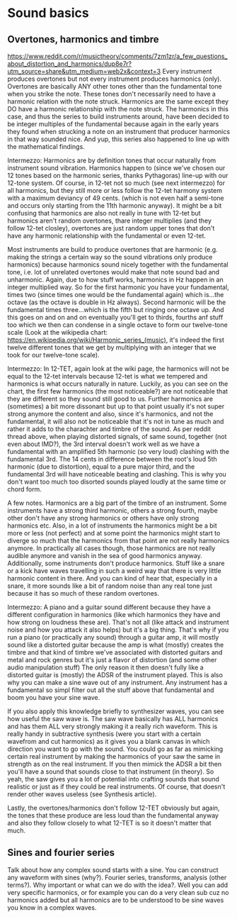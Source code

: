 # Sound basics
## Overtones, harmonics and timbre
https://www.reddit.com/r/musictheory/comments/7zm1zr/a_few_questions_about_distortion_and_harmonics/dup8e7r?utm_source=share&utm_medium=web2x&context=3
Every instrument produces overtones but not every instrument produces harmonics (only). Overtones are basically ANY other tones other than the fundamental tone when you strike the note. These tones don't necessarily need to have a harmonic relation with the note struck. Harmonics are the same except they DO have a harmonic relationship with the note struck. The harmonics in this case, and thus the series to build instruments around, have been decided to be integer multiples of the fundamental because again in the early years they found when strucking a note on an instrument that producer harmonics in that way sounded nice. And yup, this series also happened to line up with the mathematical findings.

Intermezzo: Harmonics are by definition tones that occur naturally from instrument sound vibration. Harmonics happen to (since we've chosen our 12 tones based on the harmonic series, thanks Pythagoras) line-up with our 12-tone system. Of course, in 12-tet not so much (see next intermezzo) for all harmonics, but they still more or less follow the 12-tet harmony system with a maximum deviancy of 49 cents. (which is not even half a semi-tone and occurs only starting from the 11th harmonic anyway). It might be a bit confusing that harmonics are also not really in tune with 12-tet but harmonics aren't random overtones, thare integer multiplies (and they follow 12-tet closley), overtones are just random upper tones that don't have any harmonic relationship with the fundamental or even 12-tet.

Most instruments are build to produce overtones that are harmonic (e.g. making the strings a certain way so the sound vibrations only produce harmonics) because harmonics sound nicely together with the fundamental tone, i.e. lot of unrelated overtones would make that note sound bad and unharmonic. Again, due to how stuff works, harmonics in Hz happen in an integer multiplied way. So for the first harmonic you have your fundamental, times two (since times one would be the fundamental again) which is...the octave (as the octave is double in Hz always). Second harmonic will be the fundamental times three...which is the fifth but ringing one octave up. And this goes on and on and on eventually you'll get to thirds, fourths anf stuff too which we then can condense in a single octave to form our twelve-tone scale (Look at the wikipedia chart: https://en.wikipedia.org/wiki/Harmonic_series_(music), it's indeed the first twelve different tones that we get by multiplying with an integer that we took for our twelve-tone scale).

Intermezzo: In 12-TET, again look at the wiki page, the harmonics will not be equal to the 12-tet intervals because 12-tet is what we tempered and harmonics is what occurs naturally in nature. Luckily, as you can see on the chart, the first few harmonics (the most noticeable?) are not noticeable that they are different so they sound still good to us. Further harmonics are (sometimes) a bit more dissonant but up to that point usually it's not super strong anymore the content and also, since it's harmonics, and not the fundamental, it will also not be noticeable that it's not in tune as much and rather it adds to the charachter and timbre of the sound. As per reddit thread above, when playing distorted signals, of same sound, together (not even about IMD?), the 3rd interval doesn't work well as we have a fundamental with an amplified 5th harmonic (so very loud) clashing with the fundamental 3rd. The 14 cents in difference between the root's loud 5th harmonic (due to distortion), equal to a pure major third, and the fundamental 3rd will have noticeable beating and clashing. This is why you don't want too much too disorted sounds played loudly at the same time or chord form.

A few notes. Harmonics are a big part of the timbre of an instrument. Some instruments have a strong third harmonic, others a strong fourth, maybe other don't have any strong harmonics or others have only strong harmonics etc. Also, in a lot of instruments the harmonics might be a bit more or less (not perfect) and at some point the harmonics might start to diverge so much that the harmonics from that point are not really harmonics anymore. In practically all cases though, those harmonics are not really audible anymore and vanish in the sea of good harmonics anyway. Additionally, some instruments don't produce harmonics. Stuff like a snare or a kick have waves travelling in such a weird way that there is very little harmonic content in there. And you can kind of hear that, especially in a snare, it more sounds like a bit of random noise than any real tone just because it has so much of these random overtones.

Intermezzo: A piano and a guitar sound different because they have a different configuration in harmonics (like which harmonics they have and how strong on loudness these are). That's not all (like attack and instrument noise and how you attack it also helps) but it's a big thing. That's why if you run a piano (or practically any sound) through a guitar amp, it will mostly sound like a distorted guitar because the amp is what (mostly) creates the timbre and that kind of timbre we've associated with distorted guitars and metal and rock genres but it's just a flavor of distortion (and some other audio manipulation stuff) The only reason it then doesn't fully like a distorted guitar is (mostly) the ADSR of the instrument played. This is also why you can make a sine wave out of any instrument. Any instrument has a fundamental so simpl filter out all the stuff above that fundamental and boom you have your sine wave.

If you also apply this knowledge briefly to synthesizer waves, you can see how useful the saw wave is. The saw wave basically has ALL harmonics and has them ALL very strongly making it a really rich waveform. This is really handy in subtractive synthesis (were you start with a certain wavefrom and cut harmonics) as it gives you a blank canvas in which direction you want to go with the sound. You could go as far as mimicking certain real instrument by making the harmonics of your saw the same in strength as on the real instrument. If you then mimick the ADSR a bit then you'll have a sound that sounds close to that instrument (in theory). So yeah, the saw gives you a lot of potential into crafting sounds that sound realistic or just as if they could be real instruments. Of course, that doesn't render other waves useless (see Synthesis article).

Lastly, the overtones/harmonics don't follow 12-TET obviously but again, the tones that these produce are less loud than the fundamental anyway and also they follow closely to what 12-TET is so it doesn't matter that much.

## Sines and fourier series
Talk about how any complex sound starts with a sine. You can construct any waveform with sines (why?). Fourier series, transforms, analysis (other terms?). Why important or what can we do with the idea?. Well you can add very specific harmonics, or for example you can do a very clean sub cuz no harmonics added but all harmonics are to be understood to be sine waves you know in a complex waves.
